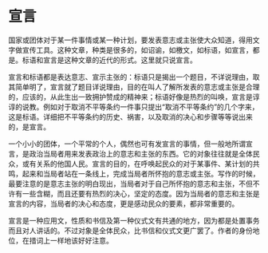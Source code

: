 # 宣言

国家或团体对于某一件事情或某一种计划，要发表意志或主张使大众知道，得用文字做宣传工具。这种文章，种类是很多的，如诏谕，如檄文，如标语，如宣言，都是。标语和宣言是这种文章的近代的形式。这里就只说宣言。

宣言和标语都是表达意志、宣示主张的：标语只是揭出一个题目，不详说理由，取其简单明了，宣言就了题目详说理由，目的在叫人了解所发表的意志或主张是合理的，应该的，从此生出一致拥护赞成的精神来；标语好像是热烈的叫唤，宣言是谆谆的说教。例如对于取消不平等条约一件事只提出“取消不平等条约”的几个字来，这是标语。详细把不平等条约的历史、祸害，以及取消的决心和步骤等等说出来的，是宣言。

一个小小的团体，一个平常的个人，偶然也可有发宣言的事情，但一般地所谓宣言，是政治当局者用来发表政治上的意志和主张的东西。它的对象往往就是全体民众，或有关系的他国人民。宣言的目的，在呼唤起民众的对于某事件、某计划的共鸣，起来和当局者站在一条线上，完成当局者所怀抱的意志或主张。写作的时候，最要注意的是意志主张的明白现出，当局者对于自己所怀抱的意志和主张，不但不许有一些含糊，而且还要有热烈的决心，坚定的态度。因为当局者的意志和主张是宣言的内容，当局者的决心和态度，更是感动民众的要素，都非常重要的。

宣言是一种应用文，性质和书信及第一种仪式文有共通的地方，因为都是处置事务而且对人讲话的。不过对象是全体民众，比书信和仪式文更广罢了。作者的身份地位，在措词上一样地该好好注意。